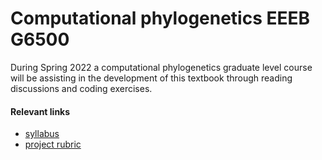 ---
---

# Computational phylogenetics EEEB G6500

During Spring 2022 a computational phylogenetics graduate level course
will be assisting in the development of this textbook through 
reading discussions and coding exercises. 


#### Relevant links

- [syllabus]
- [project rubric]



[syllabus]: https://docs.google.com/document/d/1xQ2NKnonESHcs-Do1lQFE0MIW8sBdvRE7khdNiCl0DE/edit?usp=sharing

[project rubric]: https://docs.google.com/document/d/1bfW-hWx2ajKpH5X74KXeNHhFVi0PP1JubbEwi9O-zzI/edit?usp=sharing